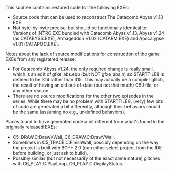 This subtree contains restored code for the following EXEs:

- Source code that can be used to reconstruct The Catacomb Abyss v1.13 EXE.
- Not byte-by-byte precise, but should be functionally identical to: Versions
of INTRO.EXE bundled with Catacomb Abyss v1.13, Abyss v1.24 (as CATABYSS.EXE),
Armageddon v1.02 (CATARM.EXE) and Apocalypse v1.01 (CATAPOC.EXE).

Notes about the lack of source modifications for construction of the game EXEs
from any registered release:

- For Catacomb Abyss v1.24, the only required change is really small, which
is an edit of gfxe_abs.equ (but NOT gfxe_abs.h) so STARTTILE8 is defined to
be 314 rather than 315. This may actually be a compiler glitch, the result of
having an old out-of-date (but not that much) OBJ file, or any other reason.
- There are no source modifications for the other two episodes in the series.
While there may be no problem with STARTTILE8, (very) few bits of code are
generated a bit differently, although their behaviors should be the same
(assuming no e.g., undefined behaviors).

Places found to have generated code a bit different from what's found in the
originally released EXEs:

- C5_DRAW.C:DrawVWall, C6_DRAW.C:DrawVWall.
- Sometimes in C5_TRACE.C:FinishWall, possibly depending on the way the project
is built with BC++ 2.0 (can either select project from the IDE before building,
or just ask to build).
- Possibly similar (but not necessarily of the exact same nature) glitches
with C6_PLAY.C:PlayLoop, C6_PLAY.C:DisplayStatus.

